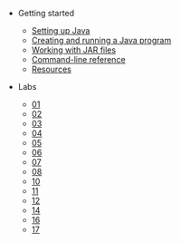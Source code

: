 * Getting started

  * [Setting up Java](Getting-Started/setting-up-java.md)
  * [Creating and running a Java program](Getting-Started/running-a-java-program.md)
  * [Working with JAR files](Getting-Started/working-with-jar-files.md)
  * [Command-line reference](Getting-Started/command-line-reference.md)
  * [Resources](Getting-Started/Resources.md)

* Labs
  * [01](Labs/lab01.md)
  * [02](Labs/lab02.md)
  * [03](Labs/lab03.md)
  * [04](Labs/lab04.md)
  * [05](Labs/lab05.md)
  * [06](Labs/lab06.md)
  * [07](Labs/lab07.md)
  * [08](Labs/lab08.md)
  * [10](Labs/lab10.md)
  * [11](Labs/lab11.md)
  * [12](Labs/lab12.md)
  * [14](Labs/lab14.md)
  * [16](Labs/lab16.md)
  * [17](Labs/lab17.md)